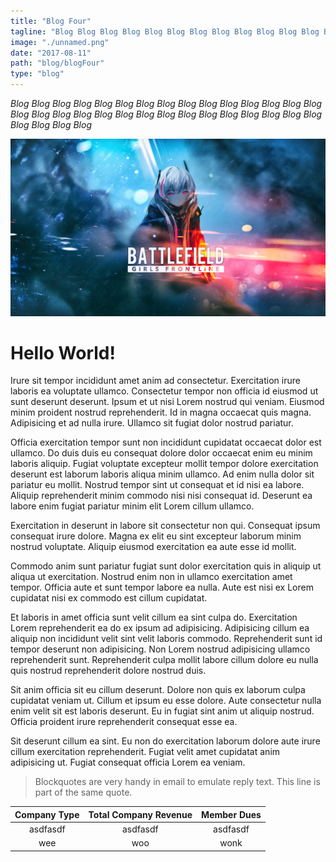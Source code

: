 ```yaml
---
title: "Blog Four"
tagline: "Blog Blog Blog Blog Blog Blog Blog Blog Blog Blog Blog Blog Blog Blog Blog Blog Blog Blog Blog Blog Blog Blog "
image: "./unnamed.png"
date: "2017-08-11"
path: "blog/blogFour"
type: "blog"
---
```


_Blog Blog Blog Blog Blog Blog Blog Blog Blog Blog Blog Blog Blog Blog Blog Blog Blog Blog Blog Blog Blog Blog Blog Blog Blog Blog Blog Blog Blog Blog Blog Blog Blog Blog_

![none](./d.jpg)

# Hello World!

Irure sit tempor incididunt amet anim ad consectetur. Exercitation irure laboris ea voluptate ullamco. Consectetur tempor non officia id eiusmod ut sunt deserunt deserunt. Ipsum et ut nisi Lorem nostrud qui veniam.
Eiusmod minim proident nostrud reprehenderit. Id in magna occaecat quis magna. Adipisicing et ad nulla irure. Ullamco sit fugiat dolor nostrud pariatur.

Officia exercitation tempor sunt non incididunt cupidatat occaecat dolor est ullamco. Do duis duis eu consequat dolore dolor occaecat enim eu minim laboris aliquip. Fugiat voluptate excepteur mollit tempor dolore exercitation deserunt est laborum laboris aliqua minim ullamco. Ad enim nulla dolor sit pariatur eu mollit. Nostrud tempor sint ut consequat et id nisi ea labore. Aliquip reprehenderit minim commodo nisi nisi consequat id. Deserunt ea labore enim fugiat pariatur minim elit Lorem cillum ullamco.

Exercitation in deserunt in labore sit consectetur non qui. Consequat ipsum consequat irure dolore. Magna ex elit eu sint excepteur laborum minim nostrud voluptate. Aliquip eiusmod exercitation ea aute esse id mollit.

Commodo anim sunt pariatur fugiat sunt dolor exercitation quis in aliquip ut aliqua ut exercitation. Nostrud enim non in ullamco exercitation amet tempor. Officia aute et sunt tempor labore ea nulla. Aute est nisi ex Lorem cupidatat nisi ex commodo est cillum cupidatat.

Et laboris in amet officia sunt velit cillum ea sint culpa do. Exercitation Lorem reprehenderit ea do ex ipsum ad adipisicing. Adipisicing cillum ea aliquip non incididunt velit sint velit laboris commodo. Reprehenderit sunt id tempor deserunt non adipisicing. Non Lorem nostrud adipisicing ullamco reprehenderit sunt. Reprehenderit culpa mollit labore cillum dolore eu nulla quis nostrud reprehenderit dolore nostrud duis.

Sit anim officia sit eu cillum deserunt. Dolore non quis ex laborum culpa cupidatat veniam ut. Cillum et ipsum eu esse dolore. Aute consectetur nulla enim velit sit est laboris deserunt. Eu in fugiat sint anim ut aliquip nostrud. Officia proident irure reprehenderit consequat esse ea.

Sit deserunt cillum ea sint. Eu non do exercitation laborum dolore aute irure cillum exercitation reprehenderit. Fugiat velit amet cupidatat anim adipisicing ut. Fugiat consequat officia Lorem ea veniam.


> Blockquotes are very handy in email to emulate reply text.
> This line is part of the same quote.

| Company Type | Total Company Revenue | Member Dues |
| :----------: | :-------------------: | :---------: |
| asdfasdf     | asdfasdf              | asdfasdf    |
| wee          | woo                   | wonk        |